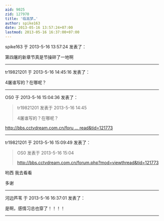 ```yaml
---
aid: 9025
zid: 127970
title: '临高梦…'
author: spike163
date: 2013-05-16 13:57:24+07:00
lastmod: 2013-05-16 16:37:00+07:00
---
```


spike163 于 2013-5-16 13:57:24 发表了：

第四屠的新章节真是节操碎了一地啊

---------

tr19821201 于 2013-5-16 14:45:16 发表了：

4屠谁写的？在哪呢？

---------

OS0 于 2013-5-16 15:04:36 发表了：

> tr19821201 发表于 2013-5-16 14:45
> 
> 4屠谁写的？在哪呢？



[http://bbs.cctvdream.com.cn/foru ... read&tid=121773](http://bbs.cctvdream.com.cn/forum.php?mod=viewthread&tid=121773)

---------

tr19821201 于 2013-5-16 15:09:49 发表了：

> OS0 发表于 2013-5-16 15:04
> 
> http://bbs.cctvdream.com.cn/forum.php?mod=viewthread&tid=121773



哟西 我去看看

多谢

---------

河边芦苇 于 2013-5-16 16:37:01 发表了：

是啊，感情习总也穿了！！！！

---------

